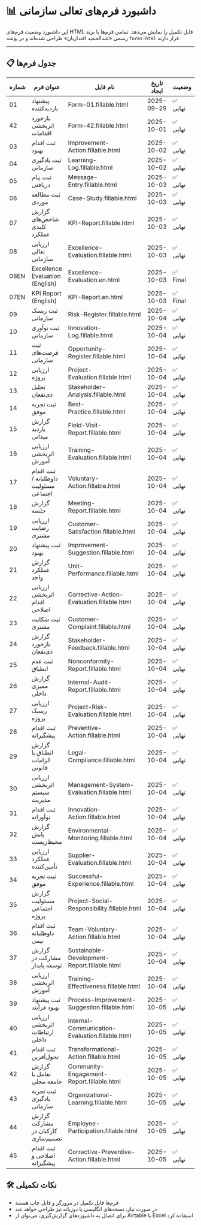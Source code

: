 # 📊 داشبورد فرم‌های تعالی سازمانی

این داشبورد وضعیت فرم‌های HTML قابل تکمیل را نمایش می‌دهد. تمامی فرم‌ها با برند رسمی «عبدالحمید اقتداریان» طراحی شده‌اند و در پوشه `forms-html` قرار دارند.

---

## 📋 جدول فرم‌ها

| شماره | عنوان فرم | نام فایل | تاریخ ایجاد | وضعیت | لینک |
|-------|------------|-----------|--------------|--------|-------|
| 01 | پیشنهاد بازدیدکننده | Form-01.fillable.html | 2025-09-29 | ✅ نهایی | [لینک](forms-html/Form-01.fillable.html) |
| 42 | بازخورد اثربخشی اقدامات | Form-42.fillable.html | 2025-10-01 | ✅ نهایی | [لینک](forms-html/Form-42.fillable.html) |
| 03 | ثبت اقدام بهبود | Improvement-Action.fillable.html | 2025-10-02 | ✅ نهایی | [لینک](forms-html/Improvement-Action.fillable.html) |
| 04 | ثبت یادگیری سازمانی | Learning-Log.fillable.html | 2025-10-02 | ✅ نهایی | [لینک](forms-html/Learning-Log.fillable.html) |
| 05 | ثبت پیام دریافتی | Message-Entry.fillable.html | 2025-10-03 | ✅ نهایی | [لینک](forms-html/Message-Entry.fillable.html) |
| 06 | ثبت مطالعه موردی | Case-Study.fillable.html | 2025-10-03 | ✅ نهایی | [لینک](forms-html/Case-Study.fillable.html) 
| 07 | گزارش شاخص‌های کلیدی عملکرد | KPI-Report.fillable.html | 2025-10-03 | ✅ نهایی | [لینک](forms-html/KPI-Report.fillable.html
| 08 | ارزیابی تعالی سازمانی | Excellence-Evaluation.fillable.html | 2025-10-03 | ✅ نهایی | [لینک](forms-html/Excellence-Evaluation.fillable.html) |
| 08EN | Excellence Evaluation (English) | Excellence-Evaluation.en.html | 2025-10-03 | ✅ Final | [Link](forms-html/Excellence-Evaluation.en.html) |
| 07EN | KPI Report (English) | KPI-Report.en.html | 2025-10-03 | ✅ Final | [Link](forms-html/KPI-Report.en.html) |
| 09 | ثبت ریسک سازمانی | Risk-Register.fillable.html | 2025-10-04 | ✅ نهایی | [لینک](forms-html/Risk-Register.fillable.html) |
| 10 | ثبت نوآوری سازمانی | Innovation-Log.fillable.html | 2025-10-04 | ✅ نهایی | [لینک](forms-html/Innovation-Log.fillable.html) |
| 11 | ثبت فرصت‌های سازمانی | Opportunity-Register.fillable.html | 2025-10-04 | ✅ نهایی | [لینک](forms-html/Opportunity-Register.fillable.html) |
| 12 | ارزیابی پروژه | Project-Evaluation.fillable.html | 2025-10-04 | ✅ نهایی | [لینک](forms-html/Project-Evaluation.fillable.html) |
| 13 | تحلیل ذی‌نفعان | Stakeholder-Analysis.fillable.html | 2025-10-04 | ✅ نهایی | [لینک](forms-html/Stakeholder-Analysis.fillable.html) |
| 14 | ثبت تجربه موفق | Best-Practice.fillable.html | 2025-10-04 | ✅ نهایی | [لینک](forms-html/Best-Practice.fillable.html) |
| 15 | گزارش بازدید میدانی | Field-Visit-Report.fillable.html | 2025-10-04 | ✅ نهایی | [لینک](forms-html/Field-Visit-Report.fillable.html) |
| 16 | ارزیابی اثربخشی آموزش | Training-Evaluation.fillable.html | 2025-10-04 | ✅ نهایی | [لینک](forms-html/Training-Evaluation.fillable.html) |
| 17 | ثبت اقدام داوطلبانه / مسئولیت اجتماعی | Voluntary-Action.fillable.html | 2025-10-04 | ✅ نهایی | [لینک](forms-html/Voluntary-Action.fillable.html) |
| 18 | گزارش جلسه | Meeting-Report.fillable.html | 2025-10-04 | ✅ نهایی | [لینک](forms-html/Meeting-Report.fillable.html) |
| 19 | ارزیابی رضایت مشتری | Customer-Satisfaction.fillable.html | 2025-10-04 | ✅ نهایی | [لینک](forms-html/Customer-Satisfaction.fillable.html) |
| 20 | ثبت پیشنهاد بهبود | Improvement-Suggestion.fillable.html | 2025-10-04 | ✅ نهایی | [لینک](forms-html/Improvement-Suggestion.fillable.html) |
| 21 | گزارش عملکرد واحد | Unit-Performance.fillable.html | 2025-10-04 | ✅ نهایی | [لینک](forms-html/Unit-Performance.fillable.html) |
| 22 | ارزیابی اثربخشی اقدام اصلاحی | Corrective-Action-Evaluation.fillable.html | 2025-10-04 | ✅ نهایی | [لینک](forms-html/Corrective-Action-Evaluation.fillable.html) |
| 23 | ثبت شکایت مشتری | Customer-Complaint.fillable.html | 2025-10-04 | ✅ نهایی | [لینک](forms-html/Customer-Complaint.fillable.html) |
| 24 | گزارش بازخورد ذی‌نفعان | Stakeholder-Feedback.fillable.html | 2025-10-04 | ✅ نهایی | [لینک](forms-html/Stakeholder-Feedback.fillable.html) |
| 25 | ثبت عدم انطباق | Nonconformity-Report.fillable.html | 2025-10-04 | ✅ نهایی | [لینک](forms-html/Nonconformity-Report.fillable.html) |
| 26 | گزارش ممیزی داخلی | Internal-Audit-Report.fillable.html | 2025-10-04 | ✅ نهایی | [لینک](forms-html/Internal-Audit-Report.fillable.html) |
| 27 | ارزیابی ریسک پروژه | Project-Risk-Evaluation.fillable.html | 2025-10-04 | ✅ نهایی | [لینک](forms-html/Project-Risk-Evaluation.fillable.html) |
| 28 | ثبت اقدام پیشگیرانه | Preventive-Action.fillable.html | 2025-10-04 | ✅ نهایی | [لینک](forms-html/Preventive-Action.fillable.html) |
| 29 | گزارش انطباق با الزامات قانونی | Legal-Compliance.fillable.html | 2025-10-04 | ✅ نهایی | [لینک](forms-html/Legal-Compliance.fillable.html) |
| 30 | ارزیابی اثربخشی سیستم مدیریت | Management-System-Evaluation.fillable.html | 2025-10-04 | ✅ نهایی | [لینک](forms-html/Management-System-Evaluation.fillable.html) |
| 31 | ثبت اقدام نوآورانه | Innovation-Action.fillable.html | 2025-10-04 | ✅ نهایی | [لینک](forms-html/Innovation-Action.fillable.html) |
| 32 | گزارش پایش محیط‌زیست | Environmental-Monitoring.fillable.html | 2025-10-04 | ✅ نهایی | [لینک](forms-html/Environmental-Monitoring.fillable.html) |
| 33 | ارزیابی عملکرد تأمین‌کننده | Supplier-Evaluation.fillable.html | 2025-10-04 | ✅ نهایی | [لینک](forms-html/Supplier-Evaluation.fillable.html) |
| 34 | ثبت تجربه موفق | Successful-Experience.fillable.html | 2025-10-04 | ✅ نهایی | [لینک](forms-html/Successful-Experience.fillable.html) |
| 35 | گزارش مسئولیت اجتماعی پروژه | Project-Social-Responsibility.fillable.html | 2025-10-04 | ✅ نهایی | [لینک](forms-html/Project-Social-Responsibility.fillable.html) |
| 36 | ثبت اقدام داوطلبانه تیمی | Team-Voluntary-Action.fillable.html | 2025-10-04 | ✅ نهایی | [لینک](forms-html/Team-Voluntary-Action.fillable.html) |
| 37 | گزارش مشارکت در توسعه پایدار | Sustainable-Development-Report.fillable.html | 2025-10-04 | ✅ نهایی | [لینک](forms-html/Sustainable-Development-Report.fillable.html) |
| 38 | ارزیابی اثربخشی آموزش | Training-Effectiveness.fillable.html | 2025-10-04 | ✅ نهایی | [لینک](forms-html/Training-Effectiveness.fillable.html) |
| 39 | ثبت پیشنهاد بهبود فرآیند | Process-Improvement-Suggestion.fillable.html | 2025-10-05 | ✅ نهایی | [لینک](forms-html/Process-Improvement-Suggestion.fillable.html) |
| 40 | ارزیابی اثربخشی ارتباطات داخلی | Internal-Communication-Evaluation.fillable.html | 2025-10-05 | ✅ نهایی | [لینک](forms-html/Internal-Communication-Evaluation.fillable.html) |
| 41 | ثبت اقدام تحول‌آفرین | Transformational-Action.fillable.html | 2025-10-05 | ✅ نهایی | [لینک](forms-html/Transformational-Action.fillable.html) |
| 42 | گزارش تعامل با جامعه محلی | Community-Engagement-Report.fillable.html | 2025-10-05 | ✅ نهایی | [لینک](forms-html/Community-Engagement-Report.fillable.html) |
| 43 | ثبت تجربه یادگیری سازمانی | Organizational-Learning.fillable.html | 2025-10-05 | ✅ نهایی | [لینک](forms-html/Organizational-Learning.fillable.html) |
| 44 | گزارش مشارکت کارکنان در تصمیم‌سازی | Employee-Participation.fillable.html | 2025-10-05 | ✅ نهایی | [لینک](forms-html/Employee-Participation.fillable.html) |
| 45 | ثبت اقدام اصلاحی و پیشگیرانه | Corrective-Preventive-Action.fillable.html | 2025-10-05 | ✅ نهایی | [لینک](forms-html/Corrective-Preventive-Action.fillable.html) |

## 🛠️ نکات تکمیلی

- فرم‌ها قابل تکمیل در مرورگر و قابل چاپ هستند  
- در صورت نیاز، نسخه‌های انگلیسی یا دو‌زبانه نیز طراحی خواهد شد  
- برای اتصال به داشبوردهای گزارش‌گیری، می‌توان از Airtable یا Excel استفاده کرد


